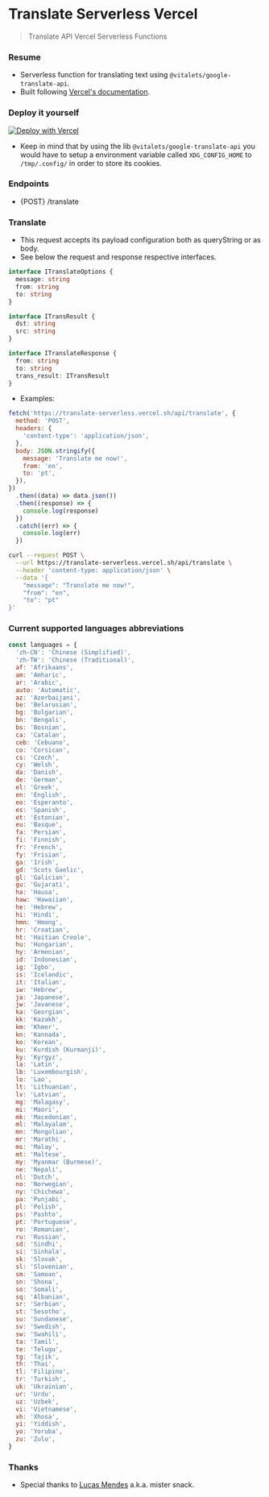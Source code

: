 # Translate Serverless Vercel

> Translate API Vercel Serverless Functions

### Resume

- Serverless function for translating text using `@vitalets/google-translate-api`.
- Built following [Vercel's documentation](https://vercel.com/docs/v2/serverless-functions/supported-languages#using-typescript).

### Deploy it yourself

[![Deploy with Vercel](https://vercel.com/button)](https://vercel.com/import/project?template=https://github.com/olavoparno/translate-serverless-vercel)

- Keep in mind that by using the lib `@vitalets/google-translate-api` you would have to setup a environment variable called `XDG_CONFIG_HOME` to `/tmp/.config/` in order to store its cookies.

### Endpoints

- {POST} /translate

### Translate

- This request accepts its payload configuration both as queryString or as body.
- See below the request and response respective interfaces.

```ts
interface ITranslateOptions {
  message: string
  from: string
  to: string
}

interface ITransResult {
  dst: string
  src: string
}

interface ITranslateResponse {
  from: string
  to: string
  trans_result: ITransResult
}
```

- Examples:

```js
fetch('https://translate-serverless.vercel.sh/api/translate', {
  method: 'POST',
  headers: {
    'content-type': 'application/json',
  },
  body: JSON.stringify({
    message: 'Translate me now!',
    from: 'en',
    to: 'pt',
  }),
})
  .then((data) => data.json())
  .then((response) => {
    console.log(response)
  })
  .catch((err) => {
    console.log(err)
  })
```

```sh
curl --request POST \
  --url https://translate-serverless.vercel.sh/api/translate \
  --header 'content-type: application/json' \
  --data '{
	"message": "Translate me now!",
	"from": "en",
	"to": "pt"
}'
```

### Current supported languages abbreviations

```js
const languages = {
  'zh-CN': 'Chinese (Simplified)',
  'zh-TW': 'Chinese (Traditional)',
  af: 'Afrikaans',
  am: 'Amharic',
  ar: 'Arabic',
  auto: 'Automatic',
  az: 'Azerbaijani',
  be: 'Belarusian',
  bg: 'Bulgarian',
  bn: 'Bengali',
  bs: 'Bosnian',
  ca: 'Catalan',
  ceb: 'Cebuano',
  co: 'Corsican',
  cs: 'Czech',
  cy: 'Welsh',
  da: 'Danish',
  de: 'German',
  el: 'Greek',
  en: 'English',
  eo: 'Esperanto',
  es: 'Spanish',
  et: 'Estonian',
  eu: 'Basque',
  fa: 'Persian',
  fi: 'Finnish',
  fr: 'French',
  fy: 'Frisian',
  ga: 'Irish',
  gd: 'Scots Gaelic',
  gl: 'Galician',
  gu: 'Gujarati',
  ha: 'Hausa',
  haw: 'Hawaiian',
  he: 'Hebrew',
  hi: 'Hindi',
  hmn: 'Hmong',
  hr: 'Croatian',
  ht: 'Haitian Creole',
  hu: 'Hungarian',
  hy: 'Armenian',
  id: 'Indonesian',
  ig: 'Igbo',
  is: 'Icelandic',
  it: 'Italian',
  iw: 'Hebrew',
  ja: 'Japanese',
  jw: 'Javanese',
  ka: 'Georgian',
  kk: 'Kazakh',
  km: 'Khmer',
  kn: 'Kannada',
  ko: 'Korean',
  ku: 'Kurdish (Kurmanji)',
  ky: 'Kyrgyz',
  la: 'Latin',
  lb: 'Luxembourgish',
  lo: 'Lao',
  lt: 'Lithuanian',
  lv: 'Latvian',
  mg: 'Malagasy',
  mi: 'Maori',
  mk: 'Macedonian',
  ml: 'Malayalam',
  mn: 'Mongolian',
  mr: 'Marathi',
  ms: 'Malay',
  mt: 'Maltese',
  my: 'Myanmar (Burmese)',
  ne: 'Nepali',
  nl: 'Dutch',
  no: 'Norwegian',
  ny: 'Chichewa',
  pa: 'Punjabi',
  pl: 'Polish',
  ps: 'Pashto',
  pt: 'Portuguese',
  ro: 'Romanian',
  ru: 'Russian',
  sd: 'Sindhi',
  si: 'Sinhala',
  sk: 'Slovak',
  sl: 'Slovenian',
  sm: 'Samoan',
  sn: 'Shona',
  so: 'Somali',
  sq: 'Albanian',
  sr: 'Serbian',
  st: 'Sesotho',
  su: 'Sundanese',
  sv: 'Swedish',
  sw: 'Swahili',
  ta: 'Tamil',
  te: 'Telugu',
  tg: 'Tajik',
  th: 'Thai',
  tl: 'Filipino',
  tr: 'Turkish',
  uk: 'Ukrainian',
  ur: 'Urdu',
  uz: 'Uzbek',
  vi: 'Vietnamese',
  xh: 'Xhosa',
  yi: 'Yiddish',
  yo: 'Yoruba',
  zu: 'Zulu',
}
```

### Thanks

- Special thanks to [Lucas Mendes](https://github.com/LucasMendesl) a.k.a. mister snack.
